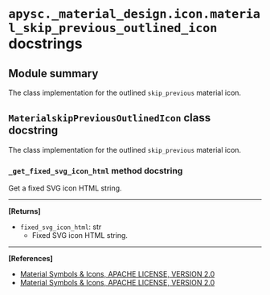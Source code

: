 # `apysc._material_design.icon.material_skip_previous_outlined_icon` docstrings

## Module summary

The class implementation for the outlined `skip_previous` material icon.

## `MaterialskipPreviousOutlinedIcon` class docstring

The class implementation for the outlined `skip_previous` material icon.

### `_get_fixed_svg_icon_html` method docstring

Get a fixed SVG icon HTML string.<hr>

**[Returns]**

- `fixed_svg_icon_html`: str
  - Fixed SVG icon HTML string.

<hr>

**[References]**

- [Material Symbols & Icons, APACHE LICENSE, VERSION 2.0](https://fonts.google.com/icons?icon.size=24&icon.color=%23e8eaed)
- [Material Symbols & Icons, APACHE LICENSE, VERSION 2.0](https://www.apache.org/licenses/LICENSE-2.0.html)